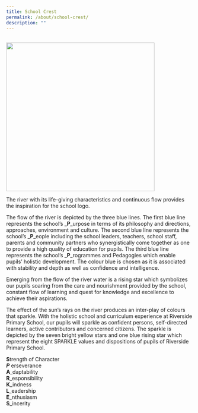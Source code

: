 ```yaml
---
title: School Crest
permalink: /about/school-crest/
description: ""
---
```

<br>
<img src="/images/cce1.jpg" 
        class="centreImage"
				style="width:400px"
	/>
<br>

The river with its life-giving characteristics and continuous flow provides the inspiration for the school logo.

The flow of the river is depicted by the three blue lines. The first blue line represents the school’s _**P**_urpose in terms of its philosophy and directions, approaches, environment and culture. The second blue line represents the school’s _**P**_eople including the school leaders, teachers, school staff, parents and community partners who synergistically come together as one to provide a high quality of education for pupils. The third blue line represents the school’s _**P**_rogrammes and Pedagogies which enable pupils’ holistic development. The colour blue is chosen as it is associated with stability and depth as well as confidence and intelligence.

Emerging from the flow of the river water is a rising star which symbolizes our pupils soaring from the care and nourishment provided by the school, constant flow of learning and quest for knowledge and excellence to achieve their aspirations.

The effect of the sun’s rays on the river produces an inter-play of colours that sparkle. With the holistic school and curriculum experience at Riverside Primary School, our pupils will sparkle as confident persons, self-directed learners, active contributors and concerned citizens. The sparkle is depicted by the seven bright yellow stars and one blue rising star which represent the eight SPARKLE values and dispositions of pupils of Riverside Primary School.

**S**trength of Character  
**_P_** erseverance  
**A**_daptability  
**R**_esponsibility  
**K**_indness  
**L**_eadership  
**E**_nthusiasm  
**S**_incerity